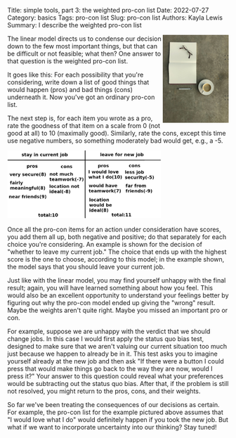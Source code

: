 Title: simple tools, part 3: the weighted pro-con list
Date: 2022-07-27
Category: basics
Tags: pro-con list
Slug: pro-con list
Authors: Kayla Lewis
Summary: I describe the weighted pro-con list

<img align=right src="images/journal-coffee.jpg" width="150"/>

The linear model directs us to condense our decision down to the few most important things, but that can be difficult or not feasible; what then? One answer to that question is the weighted pro-con list. 

It goes like this: For each possibility that you're considering, write down a list of good things that would happen (pros) and bad things (cons) underneath it. Now you've got an ordinary pro-con list.

The next step is, for each item you wrote as a pro, rate the goodness of that item on a scale from 0 (not good at all) to 10 (maximally good). Similarly, rate the cons, except this time use negative numbers, so something moderately bad would get, e.g., a -5. 

<img src="images/weighted-pro-con.png" width="350"/>

Once all the pro-con items for an action under consideration have scores, you add them all up, both negative and positive; do that separately for each choice you're considering. An example is shown for the decision of "whether to leave my current job." The choice that ends up with the highest score is the one to choose, according to this model; in the example shown, the model says that you should leave your current job.

Just like with the linear model, you may find yourself unhappy with the final result; again, you will have learned something about how you feel. This would also be an excellent opportunity to understand your feelings better by figuring out why the pro-con model ended up giving the "wrong" result. Maybe the weights aren't quite right. Maybe you missed an important pro or con.

For example, suppose we are unhappy with the verdict that we should change jobs. In this case I would first apply the status quo bias test, designed to make sure that we aren't valuing our current situation too much just because we happen to already be in it. This test asks you to imagine yourself already at the new job and then ask "If there were a button I could press that would make things go back to the way they are now, would I press it?" Your answer to this question could reveal what your preferences would be subtracting out the status quo bias. After that, if the problem is still not resolved, you might return to the pros, cons, and their weights.

So far we've been treating the consequences of our decisions as certain. For example, the pro-con list for the example pictured above assumes that "I would love what I do" would definitely happen if you took the new job. But what if we want to incorporate uncertainty into our thinking? Stay tuned!

